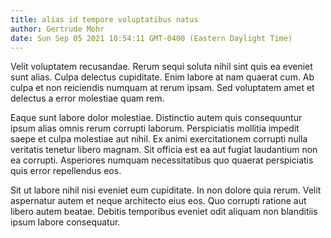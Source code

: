 ```yaml
---
title: alias id tempore voluptatibus natus
author: Gertrude Mohr
date: Sun Sep 05 2021 10:54:11 GMT-0400 (Eastern Daylight Time)
---
```

Velit voluptatem recusandae. Rerum sequi soluta nihil sint quis ea eveniet sunt alias. Culpa delectus cupiditate. Enim labore at nam quaerat cum. Ab culpa et non reiciendis numquam at rerum ipsam. Sed voluptatem amet et delectus a error molestiae quam rem.

 Eaque sunt labore dolor molestiae. Distinctio autem quis consequuntur ipsum alias omnis rerum corrupti laborum. Perspiciatis mollitia impedit saepe et culpa molestiae aut nihil. Ex animi exercitationem corrupti nulla veritatis tenetur libero magnam. Sit officia est ea aut fugiat laudantium non ea corrupti. Asperiores numquam necessitatibus quo quaerat perspiciatis quis error repellendus eos.

 Sit ut labore nihil nisi eveniet eum cupiditate. In non dolore quia rerum. Velit aspernatur autem et neque architecto eius eos. Quo corrupti ratione aut libero autem beatae. Debitis temporibus eveniet odit aliquam non blanditiis ipsum labore consequatur.